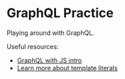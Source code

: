 # GraphQL Practice

Playing around with GraphQL.

Useful resources:

* [GraphQL with JS intro](https://graphql.org/code/#javascript)
* [Learn more about template literals](https://developer.mozilla.org/en-US/docs/Web/JavaScript/Reference/Template_literals)
